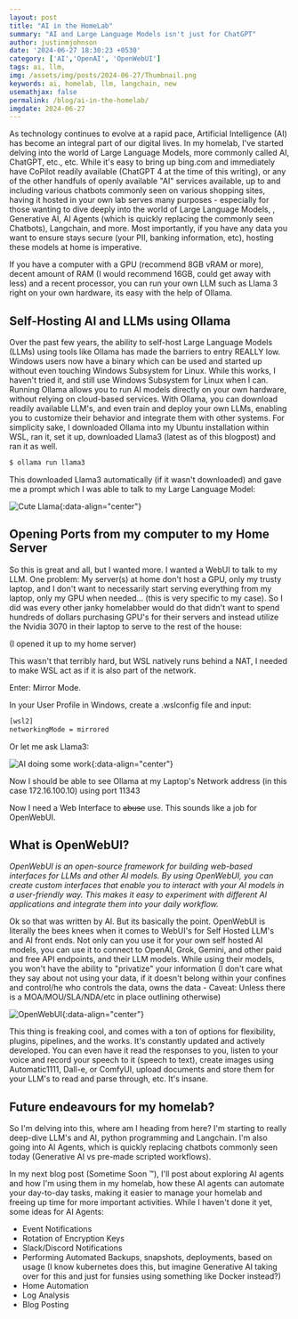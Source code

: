 ```yaml
---
layout: post
title: "AI in the HomeLab"
summary: "AI and Large Language Models isn't just for ChatGPT"
author: justinmjohnson
date: '2024-06-27 18:30:23 +0530'
category: ['AI','OpenAI', 'OpenWebUI']
tags: ai, llm, 
img: /assets/img/posts/2024-06-27/Thumbnail.png
keywords: ai, homelab, llm, langchain, new
usemathjax: false
permalink: /blog/ai-in-the-homelab/
imgdate: 2024-06-27
---
```


As technology continues to evolve at a rapid pace, Artificial Intelligence (AI) has become an integral part of our digital lives. In my homelab, I've started delving into the world of Large Language Models, more commonly called AI, ChatGPT, etc., etc. While it's easy to bring up bing.com and immediately have CoPilot readily available (ChatGPT 4 at the time of this writing), or any of the other handfuls of openly available "AI" services available, up to and including various chatbots commonly seen on various shopping sites, having it hosted in your own lab serves many purposes - especially for those wanting to dive deeply into the world of Large Language Models, , Generative AI, AI Agents (which is quickly replacing the commonly seen Chatbots), Langchain, and more. Most importantly, if you have any data you want to ensure stays secure (your PII, banking information, etc), hosting these models at home is imperative.

If you have a computer with a GPU (recommend 8GB vRAM or more), decent amount of RAM (I would recommend 16GB, could get away with less) and a recent processor, you can run your own LLM such as Llama 3 right on your own hardware, its easy with the help of Ollama.


## Self-Hosting AI and LLMs using Ollama

Over the past few years, the ability to self-host Large Language Models (LLMs) using tools like Ollama has made the barriers to entry REALLY low. Windows users now have a binary which can be used and started up without even touching Windows Subsystem for Linux. While this works, I haven't tried it, and still use Windows Subsystem for Linux when I can. Running Ollama allows you to run AI models directly on your own hardware, without relying on cloud-based services. With Ollama, you can download readily available LLM's, and even train and deploy your own LLMs, enabling you to customize their behavior and integrate them with other systems. For simplicity sake, I downloaded Ollama into my Ubuntu installation within WSL, ran it, set it up, downloaded Llama3 (latest as of this blogpost) and ran it as well.

```bash
$ ollama run llama3
```
This downloaded Llama3 automatically (if it wasn't downloaded) and gave me a prompt which I was able to talk to my Large Language Model:

![Cute Llama](/assets/img/posts/{{page.imgdate}}/2.png){:data-align="center"}



## Opening Ports from my computer to my Home Server

So this is great and all, but I wanted more. I wanted a WebUI to talk to my LLM. One problem: My server(s) at home don't host a GPU, only my trusty laptop, and I don't want to necessarily start serving everything from my laptop, only my GPU when needed... (this is very specific to my case). So I did was every other janky homelabber would do that didn't want to spend hundreds of dollars purchasing GPU's for their servers and instead utilize the Nvidia 3070 in their laptop to serve to the rest of the house:

(I opened it up to my home server)

This wasn't that terribly hard, but WSL natively runs behind a NAT, I needed to make WSL act as if it is also part of the network.

Enter: Mirror Mode.

In your User Profile in Windows, create a .wslconfig file and input:
```bash
[wsl2]
networkingMode = mirrored
```

Or let me ask Llama3:

![AI doing some work](/assets/img/posts/{{page.imgdate}}/3.png){:data-align="center"}

Now I should be able to see Ollama at my Laptop's Network address (in this case 172.16.100.10) using port 11343

Now I need a Web Interface to ~~abuse~~ use. This sounds like a job for OpenWebUI.


## What is OpenWebUI?


*OpenWebUI is an open-source framework for building web-based interfaces for LLMs and other AI models. By using OpenWebUI, you can create custom interfaces that enable you to interact with your AI models in a user-friendly way. This makes it easy to experiment with different AI applications and integrate them into your daily workflow.*

Ok so that was written by AI. But its basically the point. OpenWebUI is literally the bees knees when it comes to WebUI's for Self Hosted LLM's and AI front ends. Not only can you use it for your own self hosted AI models, you can use it to connect to OpenAI, Grok, Gemini, and other paid and free API endpoints, and their LLM models. While using their models, you won't have the ability to "privatize" your information (I don't care what they say about not using your data, if it doesn't belong within your confines and control/he who controls the data, owns the data - Caveat: Unless there is a MOA/MOU/SLA/NDA/etc in place outlining otherwise)

![OpenWebUI](/assets/img/posts/{{page.imgdate}}/4.png){:data-align="center"}

This thing is freaking cool, and comes with a ton of options for flexibility, plugins, pipelines, and the works. It's constantly updated and actively developed. You can even have it read the responses to you, listen to your voice and record your speech to it (speech to text), create images using Automatic1111, Dall-e, or ComfyUI, upload documents and store them for your LLM's to read and parse through, etc. It's insane.

## Future endeavours for my homelab?

So I'm delving into this, where am I heading from here? I'm starting to really deep-dive LLM's and AI, python programming and Langchain. I'm also going into AI Agents, which is quickly replacing chatbots commonly seen today (Generative AI vs pre-made scripted workflows). 


In my next blog post (Sometime Soon ™), I'll post about exploring AI agents and how I'm using them in my homelab, how these AI agents can automate your day-to-day tasks, making it easier to manage your homelab and freeing up time for more important activities. While I haven't done it yet, some ideas for AI Agents:

- Event Notifications
- Rotation of Encryption Keys
- Slack/Discord Notifications
- Performing Automated Backups, snapshots, deployments, based on usage (I know kubernetes does this, but imagine Generative AI taking over for this and just for funsies using something like Docker instead?)
- Home Automation
- Log Analysis
- Blog Posting












